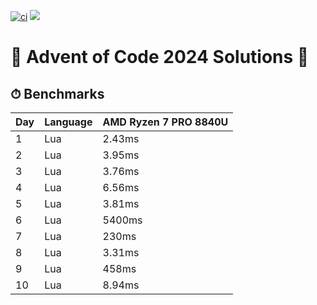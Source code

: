 [![ci](https://github.com/michaeladler/aoc-2024/actions/workflows/ci.yml/badge.svg)](https://github.com/michaeladler/aoc-2024/actions/workflows/ci.yml)
![](https://img.shields.io/badge/stars%20⭐-18-yellow)

# 🎄 Advent of Code 2024 Solutions 🎄

## ⏱ Benchmarks

| Day | Language | AMD Ryzen 7 PRO 8840U |
| --- | -------- | --------------------- |
| 1   | Lua      | 2.43ms                |
| 2   | Lua      | 3.95ms                |
| 3   | Lua      | 3.76ms                |
| 4   | Lua      | 6.56ms                |
| 5   | Lua      | 3.81ms                |
| 6   | Lua      | 5400ms                |
| 7   | Lua      | 230ms                 |
| 8   | Lua      | 3.31ms                |
| 9   | Lua      | 458ms                 |
| 10  | Lua      | 8.94ms                |
